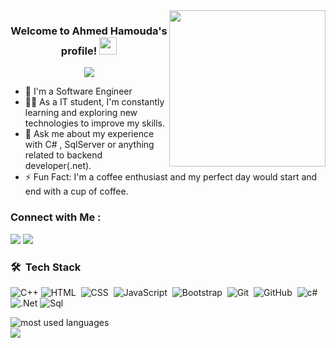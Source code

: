 
<img width="250" align="right" src="https://c.tenor.com/_DOBjnGspYAAAAAM/code-coding.gif">

<h3 align="center">
  Welcome to Ahmed Hamouda's profile!
  <img src="https://media.giphy.com/media/hvRJCLFzcasrR4ia7z/giphy.gif" width="28">
</h3>

<!-- Typing SVG by DenverCoder1 - https://github.com/DenverCoder1/readme-typing-svg -->
<p align="center">
  <a href="https://github.com/DenverCoder1/readme-typing-svg"><img src="https://readme-typing-svg.herokuapp.com/?lines=Back-end%20developer%20(.net);Always%20learning%20new%20things&font=Fira%20Code&center=true&width=440&height=45&color=f75c7e&vCenter=true&size=22"></a>
</p> 

- 🏢 I'm a Software Engineer 
- 👨‍💻 As a IT student, I'm constantly learning and exploring new technologies to improve my skills.
- 💬 Ask me about my experience with C# , SqlServer or anything related to backend developer(.net).
- ⚡ Fun Fact: I'm a coffee enthusiast and my perfect day would start and end with a cup of coffee.



### Connect with Me :

<a href="https://www.linkedin.com/in/ahmed-hamouda-8bb01828b/" target="_blank"><img src="https://img.shields.io/badge/-Ahmed%20Hamouda-0077B5?style=for-the-badge&logo=Linkedin&logoColor=white"/></a>
<a href="https://www.facebook.com/ahmed.hamode.7509?locale=ar_AR" target="_blank"><img src="https://img.shields.io/badge/-Ahmed%20Hamouda-0077B5?style=for-the-badge&logo=Facebook&logoColor=white"/></a>


### 🛠 &nbsp;Tech Stack
![C++](https://img.shields.io/badge/C%2B%2B-00599C?style=for-the-badge&logo=c%2B%2B&logoColor=white)
![HTML](https://img.shields.io/badge/-HTML-05122A?style=flat&logo=HTML5)&nbsp;
![CSS](https://img.shields.io/badge/-CSS-05122A?style=flat&logo=CSS3&logoColor=1572B6)&nbsp;
![JavaScript](https://img.shields.io/badge/-JavaScript-05122A?style=flat&logo=javascript)&nbsp;
![Bootstrap](https://img.shields.io/badge/-Bootstrap-05122A?style=flat&logo=bootstrap&logoColor=563D7C)&nbsp;
![Git](https://img.shields.io/badge/-Git-05122A?style=flat&logo=git)&nbsp;
![GitHub](https://img.shields.io/badge/-GitHub-05122A?style=flat&logo=github)&nbsp;
![c#](https://img.shields.io/badge/C%23-239120?style=for-the-badge&logo=c-sharp&logoColor=white)
![.Net](https://img.shields.io/badge/.NET-5C2D91?style=for-the-badge&logo=.net&logoColor=white)
![Sql](https://img.shields.io/badge/SQL-07405E?style=for-the-badge&logo=SqlServer&logoColor=white)



<img align="left" src="https://github-readme-stats.vercel.app/api/top-langs?username=ahmedhamouda&show_icons=true&locale=en&layout=compact&theme=radical" alt="most used languages" />
<br>
<a href="https://komarev.com/ghpvc/?username=ahmedhamouda&style=for-the-badge">
    <img src="https://komarev.com/ghpvc/?username=yousefdergham&style=for-the-badge">
</a>
